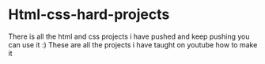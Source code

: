 # Html-css-hard-projects
There is all the html and css projects i have pushed and keep pushing you can use it :) These are all the projects i have taught on youtube how to make it
